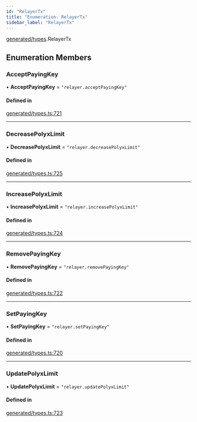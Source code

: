```yaml
---
id: "RelayerTx"
title: "Enumeration: RelayerTx"
sidebar_label: "RelayerTx"
---
```


[generated/types](../../../../modules/Generated/Types/Types.md).RelayerTx

## Enumeration Members

### AcceptPayingKey

• **AcceptPayingKey** = ``"relayer.acceptPayingKey"``

#### Defined in

[generated/types.ts:721](https://github.com/PolymeshAssociation/polymesh-sdk/blob/de58d40fd/src/generated/types.ts#L721)

___

### DecreasePolyxLimit

• **DecreasePolyxLimit** = ``"relayer.decreasePolyxLimit"``

#### Defined in

[generated/types.ts:725](https://github.com/PolymeshAssociation/polymesh-sdk/blob/de58d40fd/src/generated/types.ts#L725)

___

### IncreasePolyxLimit

• **IncreasePolyxLimit** = ``"relayer.increasePolyxLimit"``

#### Defined in

[generated/types.ts:724](https://github.com/PolymeshAssociation/polymesh-sdk/blob/de58d40fd/src/generated/types.ts#L724)

___

### RemovePayingKey

• **RemovePayingKey** = ``"relayer.removePayingKey"``

#### Defined in

[generated/types.ts:722](https://github.com/PolymeshAssociation/polymesh-sdk/blob/de58d40fd/src/generated/types.ts#L722)

___

### SetPayingKey

• **SetPayingKey** = ``"relayer.setPayingKey"``

#### Defined in

[generated/types.ts:720](https://github.com/PolymeshAssociation/polymesh-sdk/blob/de58d40fd/src/generated/types.ts#L720)

___

### UpdatePolyxLimit

• **UpdatePolyxLimit** = ``"relayer.updatePolyxLimit"``

#### Defined in

[generated/types.ts:723](https://github.com/PolymeshAssociation/polymesh-sdk/blob/de58d40fd/src/generated/types.ts#L723)
